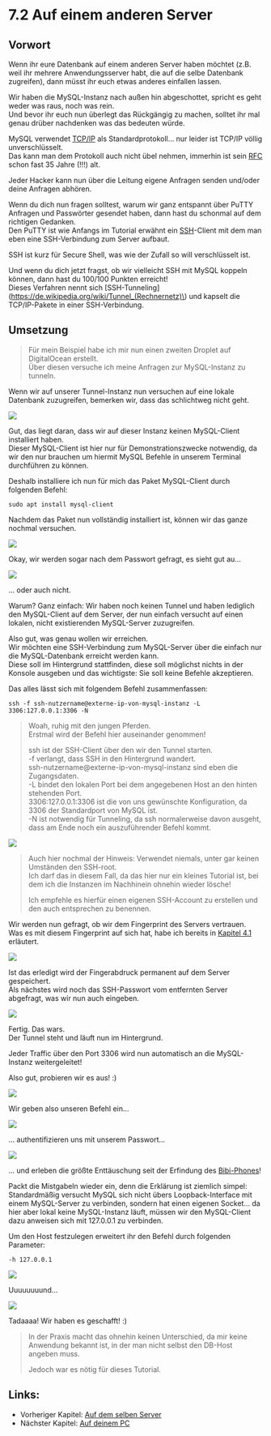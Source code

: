 # 7.2 Auf einem anderen Server

## Vorwort

Wenn ihr eure Datenbank auf einem anderen Server haben möchtet \(z.B. weil ihr mehrere Anwendungsserver habt, die auf die selbe Datenbank zugreifen\), dann müsst ihr euch etwas anderes einfallen lassen.

Wir haben die MySQL-Instanz nach außen hin abgeschottet, spricht es geht weder was raus, noch was rein.  
Und bevor ihr euch nun überlegt das Rückgängig zu machen, solltet ihr mal genau drüber nachdenken was das bedeuten würde.

MySQL verwendet [TCP/IP](https://tools.ietf.org/html/rfc793) als Standardprotokoll... nur leider ist TCP/IP völlig unverschlüsselt.  
Das kann man dem Protokoll auch nicht übel nehmen, immerhin ist sein [RFC ](https://de.wikipedia.org/wiki/Request_for_Comments)schon fast 35 Jahre \(!!!\) alt.

Jeder Hacker kann nun über die Leitung eigene Anfragen senden und/oder deine Anfragen abhören.

Wenn du dich nun fragen solltest, warum wir ganz entspannt über PuTTY Anfragen und Passwörter gesendet haben, dann hast du schonmal auf dem richtigen Gedanken.  
Den PuTTY ist wie Anfangs im Tutorial erwähnt ein [SSH](https://tools.ietf.org/html/rfc4253)-Client mit dem man eben eine SSH-Verbindung zum Server aufbaut.

SSH ist kurz für Secure Shell, was wie der Zufall so will verschlüsselt ist.

Und wenn du dich jetzt fragst, ob wir vielleicht SSH mit MySQL koppeln können, dann hast du 100/100 Punkten erreicht!  
Dieses Verfahren nennt sich [SSH-Tunneling](https://de.wikipedia.org/wiki/Tunnel_(Rechnernetz)\) und kapselt die TCP/IP-Pakete in einer SSH-Verbindung.

## Umsetzung

> Für mein Beispiel habe ich mir nun einen zweiten Droplet auf DigitalOcean erstellt.  
> Über diesen versuche ich meine Anfragen zur MySQL-Instanz zu tunneln.

Wenn wir auf unserer Tunnel-Instanz nun versuchen auf eine lokale Datenbank zuzugreifen, bemerken wir, dass das schlichtweg nicht geht.

![](/assets/connect-extern-1.png)

Gut, das liegt daran, dass wir auf dieser Instanz keinen MySQL-Client installiert haben.  
Dieser MySQL-Client ist hier nur für Demonstrationszwecke notwendig, da wir den nur brauchen um hiermit MySQL Befehle in unserem Terminal durchführen zu können.

Deshalb installiere ich nun für mich das Paket MySQL-Client durch folgenden Befehl:

```
sudo apt install mysql-client
```

Nachdem das Paket nun vollständig installiert ist, können wir das ganze nochmal versuchen.

![](/assets/connect-extern-2.png)

Okay, wir werden sogar nach dem Passwort gefragt, es sieht gut au...

![](/assets/connect-extern-3.png)

... oder auch nicht.

Warum? Ganz einfach: Wir haben noch keinen Tunnel und haben lediglich den MySQL-Client auf dem Server, der nun einfach versucht auf einen lokalen, nicht existierenden MySQL-Server zuzugreifen.

Also gut, was genau wollen wir erreichen.  
Wir möchten eine SSH-Verbindung zum MySQL-Server über die einfach nur die MySQL-Datenbank erreicht werden kann.  
Diese soll im Hintergrund stattfinden, diese soll möglichst nichts in der Konsole ausgeben und das wichtigste: Sie soll keine Befehle akzeptieren.

Das alles lässt sich mit folgendem Befehl zusammenfassen:

```
ssh -f ssh-nutzername@externe-ip-von-mysql-instanz -L 3306:127.0.0.1:3306 -N
```

> Woah, ruhig mit den jungen Pferden.  
> Erstmal wird der Befehl hier auseinander genommen!
>
> ssh ist der SSH-Client über den wir den Tunnel starten.  
> -f verlangt, dass SSH in den Hintergrund wandert.  
> ssh-nutzername@externe-ip-von-mysql-instanz sind eben die Zugangsdaten.  
> -L bindet den lokalen Port bei dem angegebenen Host an den hinten stehenden Port.  
> 3306:127.0.0.1:3306 ist die von uns gewünschte Konfiguration, da 3306 der Standardport von MySQL ist.  
> -N ist notwendig für Tunneling, da ssh normalerweise davon ausgeht, dass am Ende noch ein auszuführender Befehl kommt.

![](/assets/connect-extern-4.png)

> Auch hier nochmal der Hinweis: Verwendet niemals, unter gar keinen Umständen den SSH-root.  
> Ich darf das in diesem Fall, da das hier nur ein kleines Tutorial ist, bei dem ich die Instanzen im Nachhinein ohnehin wieder lösche!
>
> Ich empfehle es hierfür einen eigenen SSH-Account zu erstellen und den auch entsprechen zu benennen.

Wir werden nun gefragt, ob wir dem Fingerprint des Servers vertrauen.  
Was es mit diesem Fingerprint auf sich hat, habe ich bereits in [Kapitel 4.1](/mit-dem-server-verbinden.md) erläutert.

![](/assets/connect-extern-5.png)

Ist das erledigt wird der Fingerabdruck permanent auf dem Server gespeichert.  
Als nächstes wird noch das SSH-Passwort vom entfernten Server abgefragt, was wir nun auch eingeben.

![](/assets/connect-extern-6.png)

Fertig. Das wars.  
Der Tunnel steht und läuft nun im Hintergrund.

Jeder Traffic über den Port 3306 wird nun automatisch an die MySQL-Instanz weitergeleitet!

Also gut, probieren wir es aus! :\)

![](/assets/connect-extern-7.png)

Wir geben also unseren Befehl ein...

![](/assets/connect-extern-8.png)

... authentifizieren uns mit unserem Passwort...

![](/assets/connect-extern-9.png)

... und erleben die größte Enttäuschung seit der Erfindung des [Bibi-Phones](https://youtu.be/wNmEAaPndLo)!

Packt die Mistgabeln wieder ein, denn die Erklärung ist ziemlich simpel: Standardmäßig versucht MySQL sich nicht übers Loopback-Interface mit einem MySQL-Server zu verbinden, sondern hat einen eigenen Socket... da hier aber lokal keine MySQL-Instanz läuft, müssen wir den MySQL-Client dazu anweisen sich mit 127.0.0.1 zu verbinden.

Um den Host festzulegen erweitert ihr den Befehl durch folgenden Parameter:

```
-h 127.0.0.1
```

![](/assets/connect-extern-10.png)

Uuuuuuuund...

![](/assets/connect-extern-11.png)

Tadaaaa! Wir haben es geschafft! :\)

> In der Praxis macht das ohnehin keinen Unterschied, da mir keine Anwendung bekannt ist, in der man nicht selbst den DB-Host angeben muss.
>
> Jedoch war es nötig für dieses Tutorial.

## Links:

* Vorheriger Kapitel: [Auf dem selben Server](/auf-dem-selben-server.md)
* Nächster Kapitel: [Auf deinem PC](/auf-deinem-pc.md)



